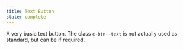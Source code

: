```yaml
---
title: Text Button
state: complete
---
```

A very basic text button.  The class ```c-btn--text``` is not actually used as standard, but can be if required.
